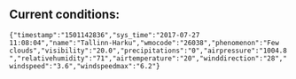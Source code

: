 ## Current conditions: 
 ``` {"timestamp":"1501142836","sys_time":"2017-07-27 11:08:04","name":"Tallinn-Harku","wmocode":"26038","phenomenon":"Few clouds","visibility":"20.0","precipitations":"0","airpressure":"1004.8","relativehumidity":"71","airtemperature":"20","winddirection":"28","windspeed":"3.6","windspeedmax":"6.2"} ```
